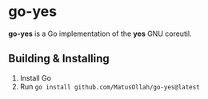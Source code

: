 # go-yes

**go-yes** is a Go implementation of the **yes** GNU coreutil.

## Building & Installing

1. Install Go
2. Run `go install github.com/MatusOllah/go-yes@latest`
